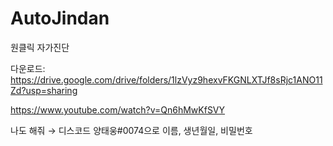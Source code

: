 # AutoJindan
원클릭 자가진단

다운로드: https://drive.google.com/drive/folders/1lzVyz9hexvFKGNLXTJf8sRjc1ANO11Zd?usp=sharing

https://www.youtube.com/watch?v=Qn6hMwKfSVY

나도 해줘 → 디스코드 양태웅#0074으로 이름, 생년월일, 비밀번호
